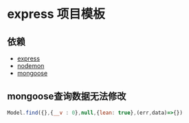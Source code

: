 # express 项目模板

## 依赖

- [express](https://www.expressjs.com.cn/)
- [nodemon](https://nodemon.io/)
- [mongoose](www.mongoosejs.net/)

## mongoose查询数据无法修改

```js
Model.find({},{__v : 0},null,{lean: true},(err,data)=>{})
```
